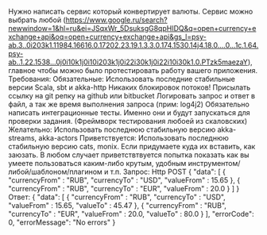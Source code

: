 Нужно написать сервис который конвертирует валюты.
Сервис можно выбрать любой (https://www.google.ru/search?newwindow=1&hl=ru&ei=JSqxWr_5DsuksgG8qpHIDQ&q=open+currency+exchange+api&oq=open+currency+exchange+api&gs_l=psy-ab.3..0i203k1.11984.16616.0.17202.23.19.1.3.3.0.174.1530.14j4.18.0....0...1c.1.64.psy-ab..1.22.1538...0j0i10k1j0i10i203k1j0i22i30k1j0i22i10i30k1.0.PTzk5maezaY), главное чтобы можно было протестировать работу вашего приложения.
Требования:
	Обязательные:
		Использовать последние стабильные версии Scala, sbt и akka-http
		Никаких блокировок потоков!
		Присылать ссылку на git репку на github или bitbucket
		Логировать запрос и ответ в файл, а так же время выполнения запроса (прим: log4j2)
		Обязательно написать интеграционные тесты. Именно они и будут запускаться для проверки задания. (Фреймворк тестирования любоей из скаловских)
	Желательно:
		Использовать последнюю стабильную версию akka-streams, akka-actors
	Приветствуется:
		Использовать последнюю стабильную версию cats, monix. Если придумаете куда их вставить, как заюзать. В любом случает приветствтвуется попытка показать как вы умеете пользоваться каким-либо крутым, удобным инструментом/либой/шаблоном/плагином и т.п.
Запрос: Http POST
{
  "data": [
    {
      "currencyFrom" : "RUB",
      "currencyTo" : "USD",
      "valueFrom" : 15.65
    },
    {
      "currencyFrom" : "RUB",
      "currencyTo" : "EUR",
      "valueFrom" : 20.0
    }
  ]
}
Ответ:
{
  "data": [
    {
      "currencyFrom" : "RUB",
      "currencyTo" : "USD",
      "valueFrom" : 15.65,
      "valueTo" : 45.47
    },
    {
      "currencyFrom" : "RUB",
      "currencyTo" : "EUR",
      "valueFrom" : 20.0,
      "valueTo" : 80.0
    }
  ],
  "errorCode": 0,
  "errorMessage": "No errors"
}